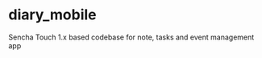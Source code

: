 diary_mobile
============

Sencha Touch 1.x based codebase for note, tasks and event management app
